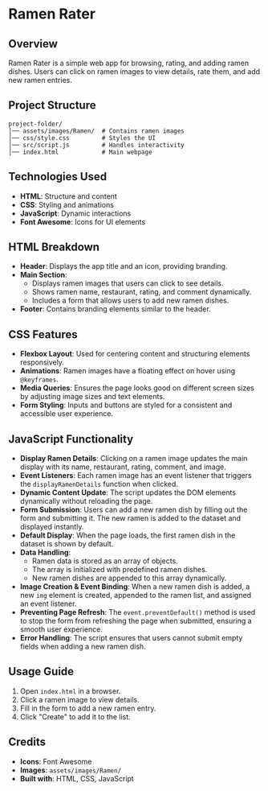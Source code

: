 # Ramen Rater

## Overview
Ramen Rater is a simple web app for browsing, rating, and adding ramen dishes. Users can click on ramen images to view details, rate them, and add new ramen entries.

## Project Structure
```
project-folder/
│── assets/images/Ramen/  # Contains ramen images
│── css/style.css         # Styles the UI
│── src/script.js         # Handles interactivity
│── index.html            # Main webpage
```

## Technologies Used
- **HTML**: Structure and content
- **CSS**: Styling and animations
- **JavaScript**: Dynamic interactions
- **Font Awesome**: Icons for UI elements

## HTML Breakdown
- **Header**: Displays the app title and an icon, providing branding.
- **Main Section**:
  - Displays ramen images that users can click to see details.
  - Shows ramen name, restaurant, rating, and comment dynamically.
  - Includes a form that allows users to add new ramen dishes.
- **Footer**: Contains branding elements similar to the header.

## CSS Features
- **Flexbox Layout**: Used for centering content and structuring elements responsively.
- **Animations**: Ramen images have a floating effect on hover using `@keyframes`.
- **Media Queries**: Ensures the page looks good on different screen sizes by adjusting image sizes and text elements.
- **Form Styling**: Inputs and buttons are styled for a consistent and accessible user experience.

## JavaScript Functionality
- **Display Ramen Details**: Clicking on a ramen image updates the main display with its name, restaurant, rating, comment, and image.
- **Event Listeners**: Each ramen image has an event listener that triggers the `displayRamenDetails` function when clicked.
- **Dynamic Content Update**: The script updates the DOM elements dynamically without reloading the page.
- **Form Submission**: Users can add a new ramen dish by filling out the form and submitting it. The new ramen is added to the dataset and displayed instantly.
- **Default Display**: When the page loads, the first ramen dish in the dataset is shown by default.
- **Data Handling**:
  - Ramen data is stored as an array of objects.
  - The array is initialized with predefined ramen dishes.
  - New ramen dishes are appended to this array dynamically.
- **Image Creation & Event Binding**: When a new ramen dish is added, a new `img` element is created, appended to the ramen list, and assigned an event listener.
- **Preventing Page Refresh**: The `event.preventDefault()` method is used to stop the form from refreshing the page when submitted, ensuring a smooth user experience.
- **Error Handling**: The script ensures that users cannot submit empty fields when adding a new ramen dish.

## Usage Guide
1. Open `index.html` in a browser.
2. Click a ramen image to view details.
3. Fill in the form to add a new ramen entry.
4. Click "Create" to add it to the list.

## Credits
- **Icons**: Font Awesome
- **Images**: `assets/images/Ramen/`
- **Built with**: HTML, CSS, JavaScript

